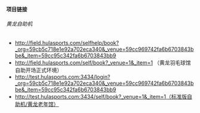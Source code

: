 #### 项目链接

###### 黄龙自助机
* http://field.hulasports.com/selfhelp/book?_org=59cb5c718e1e92a702eca340&_venue=59cc969742fa6b6703843bbe&_item=59cc95c342fa6b6703843bb9
* http://field.hulasports.com/self/book?_venue=1&_item=1 （黄龙羽毛球馆自助开场正式环境）
* http://test.hulasports.com:3434/login?_org=59cb5c718e1e92a702eca340&_venue=59cc969742fa6b6703843bbe&_item=59cc95c342fa6b6703843bb9
* http://test.hulasports.com:3434/self/book?_venue=1&_item=1（标准版自助机/黄龙老年馆）

